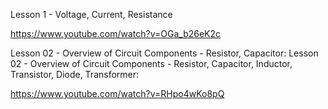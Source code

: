 




Lesson 1 - Voltage, Current, Resistance

https://www.youtube.com/watch?v=OGa_b26eK2c

Lesson 02 - Overview of Circuit Components - Resistor, Capacitor:
Lesson 02 - Overview of Circuit Components - Resistor, Capacitor, Inductor, Transistor, Diode, Transformer:

>

https://www.youtube.com/watch?v=RHpo4wKo8pQ



